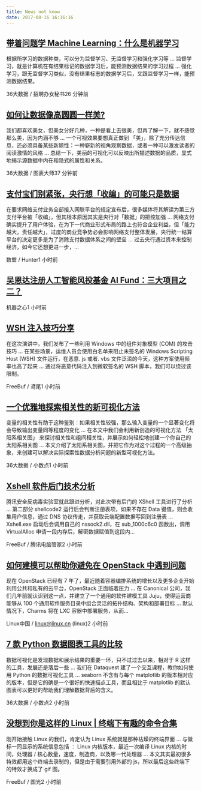 ```yaml
---
title: News not know
date: 2017-08-16 16:16:16
---
```

[带着问题学 Machine Learning：什么是机器学习](http://www.36dsj.com/archives/92823)
-----------------

根据所学习的数据种类，可以分为监督学习、无监督学习和强化学习等 ... 监督学习，就是计算机在有结果标记的数据学习后，能预测数据结果的学习过程 ... 强化学习，跟无监督学习类似，没有结果标志的数据学习后，又跟监督学习一样，能预测数据结果。

36大数据 / 招聘办女秘书26 分钟前

[如何让数据像高圆圆一样美?](http://www.36dsj.com/archives/92897)
-----------------

我们都喜欢美女，但美女分好几种，一种是看上去很美，但再了解一下，就不感觉那么美，因为内涵不够 ... 一个可视效果要想真正做到 「美」，除了充分传达信息，还必须具备某些新颖性：一种崭新的视角观察数据，或者一种可以激发读者的阅读激情的风格 ... 总结一下，美丽的可视化可以反映出所描述数据的品质，显式地揭示源数据中内在和隐式的属性和关系。

36大数据 / 图表大师37 分钟前

[支付宝们别紧张，央行想「收编」的可能只是数据](http://dataunion.org/30671.html)
-----------------

在要求网络支付业务全部接入网联平台的规定宣布后，很多媒体将其解读为第三方支付平台被「收编」，但其根本原因其实是央行对「数据」的把控加强 ... 网络支付确实提升了用户体验，在为下一代商业形式布局的路上也符合企业利益，但「能力越大，责任越大」，过度的商业竞争势必会影响网络支付整体发展，央行统一结算平台的决定更多是为了消除支付数据体系之间的壁垒 ... 过去央行通过资本来控制经济，如今它还想更进一步，...

数盟 / Hunter1 小时前

[吴恩达注册人工智能风投基金 AI Fund：三大项目之二？](https://zhuanlan.zhihu.com/p/28554356)
-----------------



机器之心1 小时前

[WSH 注入技巧分享](http://www.freebuf.com/articles/system/143957.html)
-----------------

在这次演讲中，我们发布了一些利用 Windows 中的组件对象模型 (COM) 的攻击技巧 ... 在某些场景，运维人员会使用白名单来阻止未签名的 Windows Scripting Host (WSH) 文件运行，在恶意. js 或者. vbs 文件泛滥的今天，这种方案使用频率也高了起来 ... 通过将恶意代码注入到微软签名的 WSH 脚本，我们可以绕过该限制。

FreeBuf / 鸢尾1 小时前

[一个优雅地探索相关性的新可视化方法](http://www.36dsj.com/archives/92862)
-----------------

变量的相关性有助于这种鉴别：如果相关性较强，那么输入变量的一个显著变化将会导致输出变量同等程度的变化 ... 在本文中我们会利用新创造的可视化方法 「太阳系相关图」 来探讨相关性和组间相关性，并展示如何轻松地创建一个你自己的太阳系相关图 ... 本文介绍了太阳系相关图，并把它作为对这个过程的一个高级抽象，来创建可以解决实际探索性数据分析问题的新型可视化方法。

36大数据 / 小数点1 小时前

[Xshell 软件后门技术分析](http://www.freebuf.com/articles/terminal/144367.html)
-----------------

腾讯安全反病毒实验室就此跟进分析，对此次带有后门的 XShell 工具进行了分析 ... 第二部分 shellcode2 运行后会判断注册表项，如果不存在 Data 键值，则会收集用户信息，通过 DNS 协议传走，并获取云端配置数据写回到注册表 ... Xshell.exe 启动后会调用自己的 nssock2.dll，在 sub_1000c6c0 函数出，调用 VirtualAlloc 申请一段内存后，解密数据赋值到这段内...

FreeBuf / 腾讯电脑管家2 小时前

[如何建模可以帮助你避免在 OpenStack 中遇到问题](https://linux.cn/article-8783-1.html?utm_source=rss&utm_medium=rss)
-----------------

现在 OpenStack 已经有 7 年了，最近随着容器编排系统的增长以及更多企业开始利用公共和私有的云平台，OpenStack 正面临着压力 ... 在 Canonical 公司，我们几年前就认识到这一点，并建立了一个通用的软件建模工具 Juju，使得运营商能够从 100 个通用软件服务目录中组合灵活的拓扑结构、架构和部署目标 ... 默认情况下，Charms 将在 LXC 容器中部署服务，从而...

Linux中国 / linux@linux.cn (linux)2 小时前

[7 款 Python 数据图表工具的比较](http://www.36dsj.com/archives/92838)
-----------------

数据可视化是发现数据和展示结果的重要一环，只不过过去以来，相对于 R 这样的工具，发展还是落后一些 ... 我们在 Dataquest 建了一个交互课程，教你如何使用 Python 的数据可视化工具 ... seaborn 不含有与每个 matplotlib 的版本相对应的版本，但是它的确是一个很好的快速描点工具，而且相比于 matplotlib 的默认图表可以更好的帮助我们理解数据背后的含义。

36大数据 / 小数点2 小时前

[没想到你是这样的 Linux | 终端下有趣的命令合集](http://www.freebuf.com/articles/rookie/144050.html)
-----------------

刚开始接触 Linux 的我们，肯定认为 Linux 系统就是那种枯燥的终端界面 ... 与徽标一同显示的系统信息包括 ： Linux 内核版本，最近一次编译 Linux 内核的时间，处理器 / 核心数量，速度，制造商，以及哪一代处理器 ... 本文其实最初很多特效都用这个终端去录制的，但是由于需要引用外部的 js，所以最后这些终端下的特效才换成了 gif 图。

FreeBuf / 国光2 小时前

